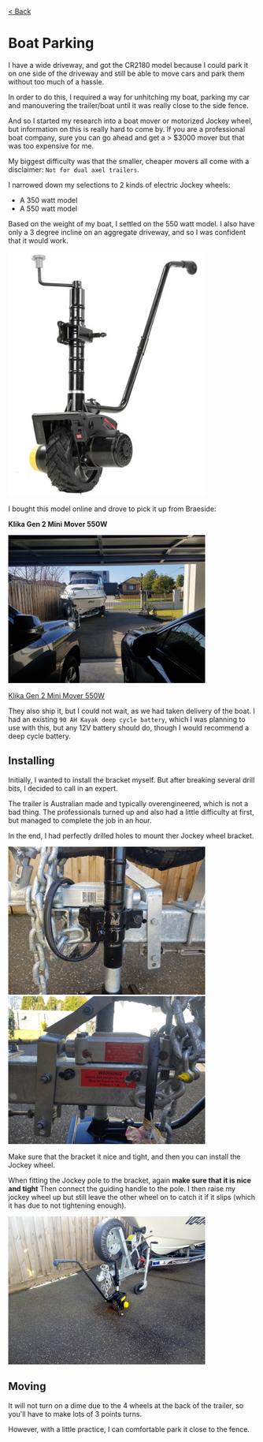 [< Back](/README.md)
# Boat Parking

I have a wide driveway, and got the CR2180 model because I could park it on one side of the driveway and still be able to move cars and park them without 
too much of a hassle. 

In order to do this, I required a way for unhitching my boat, parking my car and manouvering the trailer/boat until it was really close to the side fence.

And so I started my research into a boat mover or motorized Jockey wheel, but information on this is really hard to come by.
If you are a professional boat company, sure you can go ahead and get a > $3000 mover but that was too expensive for me.

My biggest difficulty was that the smaller, cheaper movers all come with a disclaimer: `Not for dual axel trailers`.

I narrowed down my selections to 2 kinds of electric Jockey wheels:
* A 350 watt model
* A 550 watt model

Based on the weight of my boat, I settled on the 550 watt model.
I also have only a 3 degree incline on an aggregate driveway, and so I was confident that it would work.

<img src="/images/KlikaGen2MiniMover.JPG" width="400px;" />

I bought this model  online and drove to pick it up from Braeside:

**Klika Gen 2 Mini Mover 550W**

<img src="/images/Parking-DrivewayView.jpg" width="400px;" />

[Klika Gen 2 Mini Mover 550W](https://www.klika.com.au/gen2-mini-mover-12v-550w-electric-motorised-jockey-wheel-black.html)


They also ship it, but I could not wait, as we had taken delivery of the boat.
I had an existing `90 AH Kayak deep cycle battery`, which I was planning to use with this, but any 12V battery should do, though I would recommend a deep cycle battery.

## Installing

Initially, I wanted to install the bracket myself.
But after breaking several drill bits, I decided to call in an expert. 


The trailer is Australian made and typically overengineered, which is not a bad thing.
The professionals turned up and also had a little difficulty at first, but managed to complete the job in an hour.

In the end, I had perfectly drilled holes to mount ther Jockey wheel bracket.

<img src="/images/Parking-BracketView-1.jpg" width="400px;" />

<img src="/images/Parking-BracketView-2.jpg" width="400px;" />

Make sure that the bracket it nice and tight, and then you can install the Jockey wheel.

When fitting the Jockey pole to the bracket, again **make sure that it is nice and tight**
Then connect the guiding handle to the pole.
I then raise my jockey wheel up but still leave the other wheel on to catch it if it slips (which it has due to not tightening enough).


<img src="/images/Parking-Front-View.jpg" width="400px;" />

## Moving

It will not turn on a dime due to the 4 wheels at the back of the trailer, so you'll have to make lots of 3 points turns.

However, with a little practice, I can comfortable park it close to the fence.
